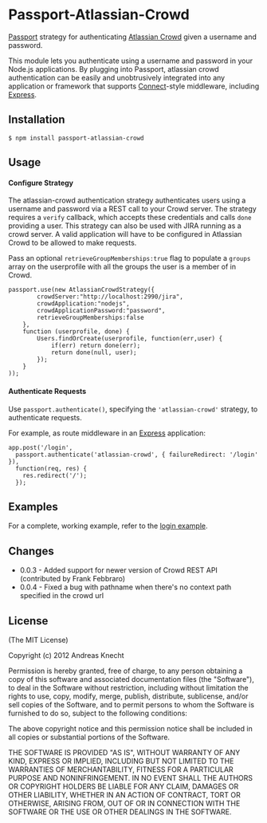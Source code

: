 # Passport-Atlassian-Crowd

[Passport](http://passportjs.org/) strategy for authenticating [Atlassian Crowd](http://www.atlassian.com/software/crowd/)
given a username and password.

This module lets you authenticate using a username and password in your Node.js
applications.  By plugging into Passport, atlassian crowd authentication can be easily and
unobtrusively integrated into any application or framework that supports
[Connect](http://www.senchalabs.org/connect/)-style middleware, including
[Express](http://expressjs.com/).

## Installation

    $ npm install passport-atlassian-crowd

## Usage

#### Configure Strategy

The atlassian-crowd authentication strategy authenticates users using a username and
password via a REST call to your Crowd server.  The strategy requires a `verify` callback, which accepts these
credentials and calls `done` providing a user.  This strategy can also be used with JIRA running as a crowd server.
A valid application will have to be configured in Atlassian Crowd to be allowed to make requests.

Pass an optional `retrieveGroupMemberships:true` flag to populate a `groups` array on the userprofile
with all the groups the user is a member of in Crowd.

    passport.use(new AtlassianCrowdStrategy({
            crowdServer:"http://localhost:2990/jira",
            crowdApplication:"nodejs",
            crowdApplicationPassword:"password",
            retrieveGroupMemberships:false
        },
        function (userprofile, done) {
            Users.findOrCreate(userprofile, function(err,user) {
                if(err) return done(err);
                return done(null, user);
            });
        }
    ));

#### Authenticate Requests

Use `passport.authenticate()`, specifying the `'atlassian-crowd'` strategy, to
authenticate requests.

For example, as route middleware in an [Express](http://expressjs.com/)
application:

    app.post('/login', 
      passport.authenticate('atlassian-crowd', { failureRedirect: '/login' }),
      function(req, res) {
        res.redirect('/');
      });

## Examples

For a complete, working example, refer to the [login example](https://bitbucket.org/knecht_andreas/passport-atlassian-crowd/src/master/examples/login).

## Changes

* 0.0.3 - Added support for newer version of Crowd REST API (contributed by Frank Febbraro)
* 0.0.4 - Fixed a bug with pathname when there's no context path specified in the crowd url

## License

(The MIT License)

Copyright (c) 2012 Andreas Knecht

Permission is hereby granted, free of charge, to any person obtaining a copy of
this software and associated documentation files (the "Software"), to deal in
the Software without restriction, including without limitation the rights to
use, copy, modify, merge, publish, distribute, sublicense, and/or sell copies of
the Software, and to permit persons to whom the Software is furnished to do so,
subject to the following conditions:

The above copyright notice and this permission notice shall be included in all
copies or substantial portions of the Software.

THE SOFTWARE IS PROVIDED "AS IS", WITHOUT WARRANTY OF ANY KIND, EXPRESS OR
IMPLIED, INCLUDING BUT NOT LIMITED TO THE WARRANTIES OF MERCHANTABILITY, FITNESS
FOR A PARTICULAR PURPOSE AND NONINFRINGEMENT. IN NO EVENT SHALL THE AUTHORS OR
COPYRIGHT HOLDERS BE LIABLE FOR ANY CLAIM, DAMAGES OR OTHER LIABILITY, WHETHER
IN AN ACTION OF CONTRACT, TORT OR OTHERWISE, ARISING FROM, OUT OF OR IN
CONNECTION WITH THE SOFTWARE OR THE USE OR OTHER DEALINGS IN THE SOFTWARE.
